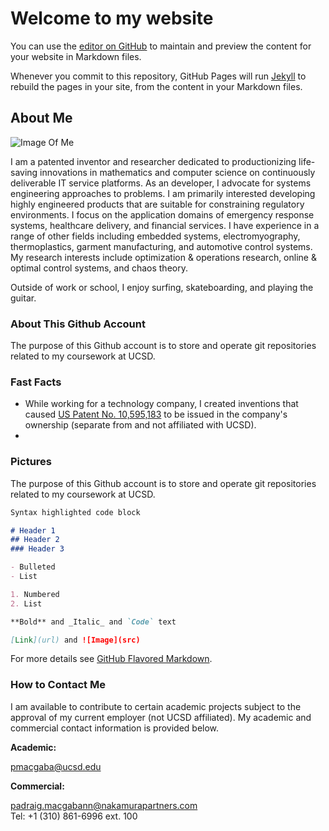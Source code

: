 # Welcome to my website

You can use the [editor on GitHub](https://github.com/padraigUCSD/padraigucsd.github.io/edit/main/index.md) to maintain and preview the content for your website in Markdown files.

Whenever you commit to this repository, GitHub Pages will run [Jekyll](https://jekyllrb.com/) to rebuild the pages in your site, from the content in your Markdown files.

## About Me

![Image Of Me](/)

I am a patented inventor and researcher dedicated to productionizing life-saving innovations in mathematics and computer science on continuously deliverable IT service platforms. As an developer, I advocate for systems engineering approaches to problems. I am primarily interested developing highly engineered products that are suitable for constraining regulatory environments. I focus on the application domains of emergency response systems, healthcare delivery, and financial services. I have experience in a range of other fields including embedded systems, electromyography, thermoplastics, garment manufacturing, and automotive control systems. My research interests include optimization & operations research, online & optimal control systems, and chaos theory. 

Outside of work or school, I enjoy surfing, skateboarding, and playing the guitar. 

### About This Github Account

The purpose of this Github account is to store and operate git repositories related to my coursework at UCSD. 

### Fast Facts
- While working for a technology company, I created inventions that caused [US Patent No. 10,595,183](https://patents.google.com/patent/US10595183B2/) to be issued in the company's ownership (separate from and not affiliated with UCSD).
- 

### Pictures

The purpose of this Github account is to store and operate git repositories related to my coursework at UCSD. 


```markdown
Syntax highlighted code block

# Header 1
## Header 2
### Header 3

- Bulleted
- List

1. Numbered
2. List

**Bold** and _Italic_ and `Code` text

[Link](url) and ![Image](src)
```

For more details see [GitHub Flavored Markdown](https://guides.github.com/features/mastering-markdown/).


### How to Contact Me

I am available to contribute to certain academic projects subject to the approval of my current employer (not UCSD affiliated). 
My academic and commercial contact information is provided below.

**Academic:** 

pmacgaba@ucsd.edu



**Commercial:** 

padraig.macgabann@nakamurapartners.com  
Tel: +1 (310) 861-6996 ext. 100
